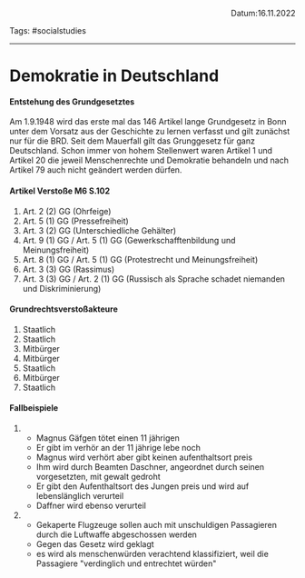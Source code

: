<p align="right">Datum:16.11.2022</p>

Tags: #socialstudies 

---
# Demokratie in Deutschland
#### Entstehung des Grundgesetztes
Am 1.9.1948 wird das erste mal das 146 Artikel lange Grundgesetz in Bonn unter dem Vorsatz aus der Geschichte zu lernen verfasst und  gilt zunächst nur für die BRD. Seit dem Mauerfall gilt das Grunggesetz für ganz Deutschland. 
Schon immer von hohem Stellenwert waren Artikel 1 und Artikel 20 die jeweil Menschenrechte und Demokratie behandeln und nach Artikel 79 auch nicht geändert werden dürfen.

#### Artikel Verstoße M6 S.102
1. Art. 2 (2) GG (Ohrfeige)
2. Art. 5 (1) GG (Pressefreiheit)
3. Art. 3 (2) GG (Unterschiedliche Gehälter)
4. Art. 9 (1) GG / Art. 5 (1) GG (Gewerkschafftenbildung und Meinungsfreiheit)
5. Art. 8 (1) GG / Art. 5 (1) GG (Protestrecht und Meinungsfreiheit)
6. Art. 3 (3)  GG (Rassimus)
7. Art. 3 (3) GG / Art. 2 (1) GG (Russisch als Sprache schadet niemanden und Diskriminierung)

#### Grundrechtsverstoßakteure

1. Staatlich
2. Staatlich
3. Mitbürger
4. Mitbürger
5. Staatlich
6. Mitbürger
7. Staatlich

#### Fallbeispiele
1. 
	- Magnus Gäfgen tötet einen 11 jährigen
	- Er gibt im verhör an der 11 jährige lebe noch
	- Magnus wird verhört aber gibt keinen aufenthaltsort preis
	- Ihm wird durch Beamten Daschner, angeordnet durch seinen vorgesetzten, mit gewalt gedroht
	- Er gibt den Aufenthaltsort des Jungen preis und wird auf lebenslänglich verurteil
	- Daffner wird ebenso verurteil
2.
	- Gekaperte Flugzeuge sollen auch mit unschuldigen Passagieren durch die Luftwaffe abgeschossen werden
	- Gegen das Gesetz wird geklagt
	- es wird als menschenwürden verachtend klassifiziert, weil die Passagiere "verdinglich und entrechtet würden"



